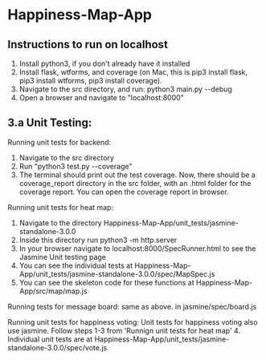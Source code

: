# Happiness-Map-App
## Instructions to run on localhost

1. Install python3, if you don't already have it installed
2. Install flask, wtforms, and coverage (on Mac, this is pip3 install flask, pip3 install wtforms, pip3 install coverage). 
3. Navigate to the src directory, and run: python3 main.py --debug
4. Open a browser and navigate to "localhost:8000"

## 3.a Unit Testing:

Running unit tests for backend:
1. Navigate to the src directory
2. Run "python3 test.py --coverage"
3. The terminal should print out the test coverage. Now, there should be a coverage_report directory in the src folder, with an .html folder for the coverage report. You can open the coverage report in browser.

Running unit tests for heat map:
1. Navigate to the directory Happiness-Map-App/unit_tests/jasmine-standalone-3.0.0
2. Inside this directory run python3 -m http.server 
3. In your browser navigate to localhost:8000/SpecRunner.html to see the Jasmine Unit testing page
4. You can see the individual tests at Happiness-Map-App/unit_tests/jasmine-standalone-3.0.0/spec/MapSpec.js
5. You can see the skeleton code for these functions at Happiness-Map-App/src/map/map.js

Running tests for message board:
same as above. in jasmine/spec/board.js

Running unit tests for happiness voting:
Unit tests for happiness voting also use jasmine.
Follow steps 1-3 from 'Runnign unit tests for heat map'
4. Individual unit tests are at Happiness-Map-App/unit_tests/jasmine-standalone-3.0.0/spec/vote.js
